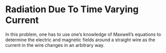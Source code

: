 # Radiation Due To Time Varying Current
In this problem, one has to use one’s knowledge of Maxwell’s equations to determine the electric and magnetic fields around a straight wire as the current in the wire changes in an arbitrary way.
